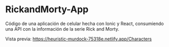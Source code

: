# RickandMorty-App
Código de una aplicación de celular hecha con Ionic y React, consumiendo una API con la información de la serie Rick and Morty.

Vista previa: https://heuristic-murdock-75318e.netlify.app/Characters
